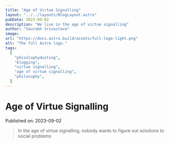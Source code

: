 ```yaml
---
title: "Age of Virtue Signalling"
layout: "../../layouts/BlogLayout.astro"
pubDate: 2023-09-02
description: "We live in the age of virtue signalling"
author: "Saurabh Srivastava"
image:
url: "https://docs.astro.build/assets/full-logo-light.png"
alt: "The full Astro logo."
tags:
  [
    "phisolophydusting",
    "blogging",
    "virtue signalling",
    "age of virtue signalling",
    "philosophy",
  ]
---
```


# Age of Virtue Signalling

Published on: 2023-09-02

> In the age of virtue signalling, nobody wants to figure out solutions to social problems
